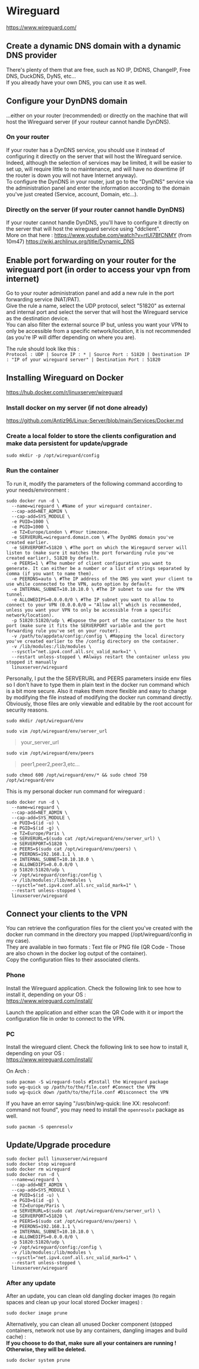 # Wireguard

https://www.wireguard.com/

## Create a dynamic DNS domain with a dynamic DNS provider

There's plenty of them that are free, such as NO IP, DtDNS, ChangeIP, Free DNS, DuckDNS, DyNS, etc...  
If you already have your own DNS, you can use it as well.  

## Configure your DynDNS domain

...either on your router (recommended) or directly on the machine that will host the Wireguard server (if your routeur cannot handle DynDNS).

### On your router

If your router has a DynDNS service, you should use it instead of configuring it directly on the server that will host the Wireguard service.  
Indeed, although the selection of services may be limited, it will be easier to set up, will require little to no maintenance, and will have no downtime (if the router is down you will not have Internet anyway).  
To configure the DynDNS in your router, just go to the "DynDNS" service via the administration panel and enter the information according to the domain you've just created (Service, account, Domain, etc...).

### Directly on the server (if your router cannot handle DynDNS)

If your router cannot handle DynDNS, you'll have to configure it directly on the server that will host the wireguard service using "ddclient".  
More on that here :
https://www.youtube.com/watch?v=rtUl7BfCNMY (from 10m47)
https://wiki.archlinux.org/title/Dynamic_DNS

## Enable port forwarding on your router for the wireguard port (in order to access your vpn from internet)

Go to your router administration panel and add a new rule in the port forwarding service (NAT/PAT).  
Give the rule a name, select the UDP protocol, select "51820" as external and internal port and select the server that will host the Wireguard service as the destination device.  
You can also filter the external source IP but, unless you want your VPN to only be accessible from a specific network/location, it is not recommended (as you're IP will differ depending on where you are).  
  
The rule should look like this :  
`Protocol : UDP | Source IP : * | Source Port : 51820 | Destination IP : "IP of your wireguard server" | Destination Port : 51820`

## Installing Wireguard on Docker

https://hub.docker.com/r/linuxserver/wireguard

### Install docker on my server (if not done already)

https://github.com/Antiz96/Linux-Server/blob/main/Services/Docker.md

### Create a local folder to store the clients configuration and make data persistent for update/upgrade

```
sudo mkdir -p /opt/wireguard/config
```

### Run the container

To run it, modify the parameters of the following command according to your needs/environment :  

```
sudo docker run -d \
  --name=wireguard \ #Name of your wireguard container.
  --cap-add=NET_ADMIN \
  --cap-add=SYS_MODULE \
  -e PUID=1000 \
  -e PGID=1000 \
  -e TZ=Europe/London \ #Your timezone.
  -e SERVERURL=wireguard.domain.com \ #The DynDNS domain you've created earlier.
  -e SERVERPORT=51820 \ #The port on which the Wiregaurd server will listen to (make sure it matches the port forwarding rule you've created earlier), 51820 by default.
  -e PEERS=1 \ #The number of client configuration you want to generate. It can either be a number or a list of strings separated by comma (if you want to name them).
  -e PEERDNS=auto \ #The IP address of the DNS you want your client to use while connected to the VPN, auto option by default.
  -e INTERNAL_SUBNET=10.10.10.0 \ #The IP subnet to use for the VPN tunnel.
  -e ALLOWEDIPS=0.0.0.0/0 \ #The IP subnet you want to allow to connect to your VPN (0.0.0.0/0 = "Allow all" which is recommended, unless you want your VPN to only be accessible from a specific network/location).
  -p 51820:51820/udp \ #Expose the port of the container to the host port (make sure it fits the SERVERPORT variable and the port forwarding rule you've set on your router).
  -v /path/to/appdata/config:/config \ #Mapping the local directory you've created earlier to the /config directory on the container.
  -v /lib/modules:/lib/modules \
  --sysctl="net.ipv4.conf.all.src_valid_mark=1" \
  --restart unless-stopped \ #Always restart the container unless you stopped it manually
  linuxserver/wireguard
```

Personally, I put the the SERVERURL and PEERS parameters inside env files so I don't have to type them in plain text in the docker run command which is a bit more secure. Also it makes them more flexible and easy to change by modifying the file instead of modifying the docker run command directly. Obviously, those files are only viewable and editable by the root account for security reasons.  

```
sudo mkdir /opt/wireguard/env
```
  
```
sudo vim /opt/wireguard/env/server_url
```
> your_server_url  
  
```
sudo vim /opt/wireguard/env/peers
```
> peer1,peer2,peer3,etc...  
  
```
sudo chmod 600 /opt/wireguard/env/* && sudo chmod 750 /opt/wireguard/env
```
  
This is my personal docker run command for wireguard :  

```
sudo docker run -d \
  --name=wireguard \
  --cap-add=NET_ADMIN \
  --cap-add=SYS_MODULE \
  -e PUID=$(id -u) \
  -e PGID=$(id -g) \
  -e TZ=Europe/Paris \
  -e SERVERURL=$(sudo cat /opt/wireguard/env/server_url) \
  -e SERVERPORT=51820 \
  -e PEERS=$(sudo cat /opt/wireguard/env/peers) \
  -e PEERDNS=192.168.1.1 \
  -e INTERNAL_SUBNET=10.10.10.0 \
  -e ALLOWEDIPS=0.0.0.0/0 \
  -p 51820:51820/udp \
  -v /opt/wireguard/config:/config \
  -v /lib/modules:/lib/modules \
  --sysctl="net.ipv4.conf.all.src_valid_mark=1" \
  --restart unless-stopped \
  linuxserver/wireguard
```

## Connect your clients to the VPN

You can retrieve the configuration files for the client you've created with the docker run command in the directory you mapped (/opt/wireguard/config in my case).  
They are available in two formats : Text file or PNG file (QR Code - Those are also chown in the docker log output of the container).  
Copy the configuration files to their associated clients. 

### Phone

Install the Wireguard application. Check the following link to see how to install it, depending on your OS :  
https://www.wireguard.com/install/  
  
Launch the application and either scan the QR Code with it or import the configuration file in order to connect to the VPN.  

### PC

Install the wireguard client. Check the following link to see how to install it, depending on your OS :  
https://www.wireguard.com/install/  
  
On Arch :  

```
sudo pacman -S wireguard-tools #Install the Wireguard package
sudo wg-quick up /path/to/the/file.conf #Connect the VPN
sudo wg-quick down /path/to/the/file.conf #Disconnect the VPN
```

If you have an error saying "/usr/bin/wg-quick: line XX: resolvconf: command not found", you may need to install the `openresolv` package as well.  

```
sudo pacman -S openresolv
```

## Update/Upgrade procedure

```
sudo docker pull linuxserver/wireguard
sudo docker stop wireguard
sudo docker rm wireguard
sudo docker run -d \
  --name=wireguard \
  --cap-add=NET_ADMIN \
  --cap-add=SYS_MODULE \
  -e PUID=$(id -u) \
  -e PGID=$(id -g) \
  -e TZ=Europe/Paris \
  -e SERVERURL=$(sudo cat /opt/wireguard/env/server_url) \
  -e SERVERPORT=51820 \
  -e PEERS=$(sudo cat /opt/wireguard/env/peers) \
  -e PEERDNS=192.168.1.1 \
  -e INTERNAL_SUBNET=10.10.10.0 \
  -e ALLOWEDIPS=0.0.0.0/0 \
  -p 51820:51820/udp \
  -v /opt/wireguard/config:/config \
  -v /lib/modules:/lib/modules \
  --sysctl="net.ipv4.conf.all.src_valid_mark=1" \
  --restart unless-stopped \
  linuxserver/wireguard
```
  
### After any update
After an update, you can clean old dangling docker images (to regain spaces and clean up your local stored Docker images) :  

```
sudo docker image prune
```

Alternatively, you can clean all unused Docker component (stopped containers, network not use by any containers, dangling images and build cache) :  
**If you choose to do that, make sure all your containers are running ! Otherwise, they will be deleted.**  

```
sudo docker system prune
```
